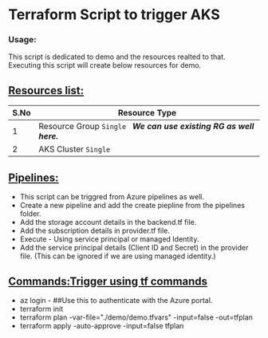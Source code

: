 # Terraform Script to trigger AKS

### Usage:


This script is dedicated to demo and the resources realted to that.
Executing this script will create below resources for demo.

## <u>Resources list:</u>

| **S.No** | **Resource Type** |
|------|------|
|1|Resource Group  `Single ` ***We can use existing RG as well here.***|
|2|AKS Cluster  `Single`|

## <u>Pipelines:</u>

- This script can be triggred from Azure pipelines as well. 
- Create a new pipeline and add the create piepline from the pipelines folder. 
- Add the storage account details in the backend.tf file. 
- Add the subscription details in provider.tf file. 
- Execute - Using service principal or managed Identity. 
- Add the service principal details (Client ID and Secret) in the provider file. (This can be ignored if we are using managed identity.)

## <u>Commands:Trigger using tf commands</u>
- az login - ##Use this to authenticate with the Azure portal.  
- terraform init
- terraform plan -var-file="./demo/demo.tfvars" -input=false -out=tfplan
- terraform apply -auto-approve -input=false tfplan
